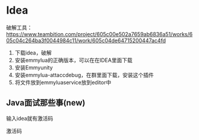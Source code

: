 # Idea

破解工具：https://www.teambition.com/project/605c00e502a7659ab6836a51/works/605c04c264ba3f0044984c11/work/605c04de64715200447ac4fd

1. 下载idea，破解
2. 安装emmylua的正确版本，可以在在IDEA里面下载
3. 安装Emmyunity
4. 安装emmylua-attaccdebug，在群里面下载，安装这个插件
5. 将文件放到emmyluaservice放到editor中



## **Java面试那些事**(**new**)

输入idea就有激活码

激活码

